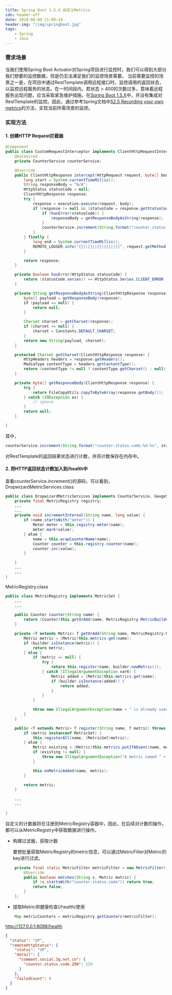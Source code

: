 ```yaml
---
title: Spring Boot 1.5.X 自定义Metrics
cdn: header-off
date: 2018-06-09 11:00:14
header-img: "/img/springboot.jpg"
tags: 
	- Spring
	- Java
---
```


### 需求场景
   当我们使用Spring Boot Actuator对Spring项目进行监控时，我们可以得到大部分我们想要的监控数据，但是仍无法满足我们的监控场景需要。
   当前需要监控的场景之一是，在项目中通过RestTemplate调用远程接口时，监控调用的返回状态，以监控远程服务的状态。在一时间段内，若状态 > 400的次数过多，意味着远程服务出现问题，应当采取紧急维护措施。在[Spring Boot 1.5.X](https://docs.spring.io/spring-boot/docs/1.5.15.BUILD-SNAPSHOT/reference/htmlsingle/)中，并没有集成对RestTemplate的监控。因此，通过参考Spring文档中[52.5 Recording your own metrics](https://docs.spring.io/spring-boot/docs/1.5.15.BUILD-SNAPSHOT/reference/htmlsingle/#production-ready-recording-metrics)的方法，实现当前所需场景的监控。

### 实现方法

#### 1. 创建HTTP Request拦截器
```java
@Component
public class CustomRequestInterceptor implements ClientHttpRequestInterceptor {
	@Autowired
    private CounterService counterService;

    @Override
    public ClientHttpResponse intercept(HttpRequest request, byte[] body, ClientHttpRequestExecution execution) throws IOException {
    	long start = System.currentTimeMillis();
        String responseBody = "N/A";
        HttpStatus statusCode = null;
        ClientHttpResponse response;
        try {
        	response = execution.execute(request, body);
            if (response != null && (statusCode = response.getStatusCode()) != null) {
            	if (hasError(statusCode)) {
                	responseBody = getResponseBodyAsString(response);
                }
                counterService.increment(String.format("counter.status.code.%d-%s", statusCode.value(), request.getURI().getHost()));
            }
        } finally {
        	long end = System.currentTimeMillis();
            REMOTE_LOGGER.info("{}||{}||{}||{}||{}", request.getMethod(), request.getURI(), statusCode != null ? statusCode.value() : 0, responseBody, end - start);
        }

        return response;
    }

    private boolean hasError(HttpStatus statusCode) {
   		return (statusCode.series() == HttpStatus.Series.CLIENT_ERROR || statusCode.series() == HttpStatus.Series.SERVER_ERROR);
    }

    private String getResponseBodyAsString(ClientHttpResponse response) {
    	byte[] payload = getResponseBody(response);
        if (payload == null) {
        	return null;
        }

        Charset charset = getCharset(response);
        if (charset == null) {
        	charset = Constants.DEFAULT_CHARSET;
        }
        return new String(payload, charset);
    }

    protected Charset getCharset(ClientHttpResponse response) {
    	HttpHeaders headers = response.getHeaders();
        MediaType contentType = headers.getContentType();
        return (contentType != null ? contentType.getCharset() : null);
    }

    private byte[] getResponseBody(ClientHttpResponse response) {
    	try {
        	return FileCopyUtils.copyToByteArray(response.getBody());
        } catch (IOException ex) {
        	// ignore
        }
        return null;
    }

}
```
   其中，

```java
counterService.increment(String.format("counter.status.code.%d-%s", statusCode.value(), request.getURI().getHost()));
```
   对RestTemplate的返回结果状态进行计数，并将计数保存在内存中。

#### 2. 将HTTP返回状态计数加入到/health中
   查看counterService.increment()的源码，可以看到，
   DropwizardMetricServices.class
```java
public class DropwizardMetricServices implements CounterService, GaugeService {
	private final MetricRegistry registry;
    ...
	...
	private void incrementInternal(String name, long value) {
        if (name.startsWith("meter")) {
            Meter meter = this.registry.meter(name);
            meter.mark(value);
        } else {
            name = this.wrapCounterName(name);
            Counter counter = this.registry.counter(name);
            counter.inc(value);
        }

    }
	...
	...
}
```

   MetricRegistry.class
```java
public class MetricRegistry implements MetricSet {
	...
	...

	public Counter counter(String name) {
        return (Counter)this.getOrAdd(name, MetricRegistry.MetricBuilder.COUNTERS);
    }

	private <T extends Metric> T getOrAdd(String name, MetricRegistry.MetricBuilder<T> builder) {
        Metric metric = (Metric)this.metrics.get(name);
        if (builder.isInstance(metric)) {
            return metric;
        } else {
            if (metric == null) {
                try {
                    return this.register(name, builder.newMetric());
                } catch (IllegalArgumentException var6) {
                    Metric added = (Metric)this.metrics.get(name);
                    if (builder.isInstance(added)) {
                        return added;
                    }
                }
            }

            throw new IllegalArgumentException(name + " is already used for a different type of metric");
        }
    }

	public <T extends Metric> T register(String name, T metric) throws IllegalArgumentException {
        if (metric instanceof MetricSet) {
            this.registerAll(name, (MetricSet)metric);
        } else {
            Metric existing = (Metric)this.metrics.putIfAbsent(name, metric);
            if (existing != null) {
                throw new IllegalArgumentException("A metric named " + name + " already exists");
            }

            this.onMetricAdded(name, metric);
        }

        return metric;
    }
	
	...
	...

}
```

   自定义的计数器将在注册到MetricRegistry容器中，因此，在后续对计数的操作，都可以从MetricRegistry中获取数据进行操作。

+ 构建过滤器，获取计数

   要想批量获取MetricRegistry的metric信息，可以通过MetricFilter对Metric的key进行过滤。
```java
	private final static MetricFilter metricFilter = new MetricFilter() {
        @Override
        public boolean matches(String s, Metric metric) {
            if (s.startsWith("counter.status.code")) return true;
            return false;
        }
    };
```

+ 提取Metric供健康检查(/health)使用
```java
	Map metricCounters = metricRegistry.getCounters(metricFilter);
```

http://127.0.0.1:8088/health
``` json
{
  "status": "UP",
  "remoteHttpStatus": {
    "status": "UP",
    "detail": {
      "comment.social.3g.net.cn": {
        "counter.status.code.200": 229
      }
    },
    "failedCount": 0
  }
}
```